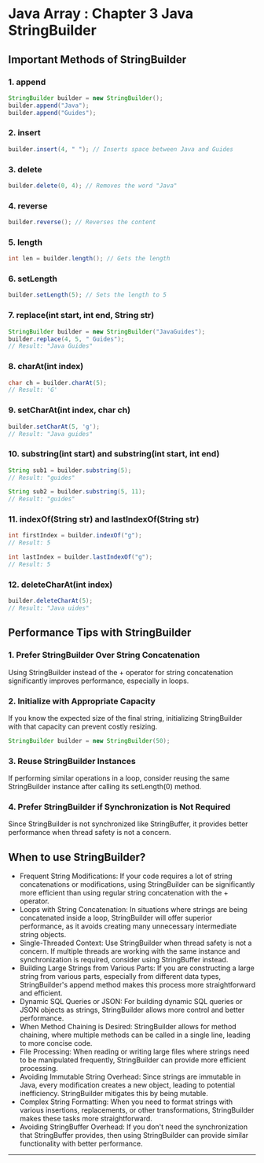# Java Array : Chapter 3 Java StringBuilder

## Important Methods of StringBuilder 

### 1. append
```java
StringBuilder builder = new StringBuilder();
builder.append("Java");
builder.append("Guides");
```

### 2. insert 
```java
builder.insert(4, " "); // Inserts space between Java and Guides
```

### 3. delete 
```java
builder.delete(0, 4); // Removes the word "Java"
```

### 4. reverse 
```java
builder.reverse(); // Reverses the content
```

### 5. length 
```java
int len = builder.length(); // Gets the length
```

### 6. setLength
```java
builder.setLength(5); // Sets the length to 5
```

### 7. replace(int start, int end, String str) 
```java
StringBuilder builder = new StringBuilder("JavaGuides");
builder.replace(4, 5, " Guides");
// Result: "Java Guides"
```

### 8. charAt(int index) 
```java
char ch = builder.charAt(5);
// Result: 'G'
```

### 9. setCharAt(int index, char ch) 
```java
builder.setCharAt(5, 'g');
// Result: "Java guides"
```

### 10. substring(int start) and substring(int start, int end) 
```java
String sub1 = builder.substring(5);
// Result: "guides"

String sub2 = builder.substring(5, 11);
// Result: "guides"
```

### 11. indexOf(String str) and lastIndexOf(String str) 
```java
int firstIndex = builder.indexOf("g");
// Result: 5

int lastIndex = builder.lastIndexOf("g");
// Result: 5
```

### 12. deleteCharAt(int index) 
```java
builder.deleteCharAt(5);
// Result: "Java uides"
```

## Performance Tips with StringBuilder 

### 1. Prefer StringBuilder Over String Concatenation
Using StringBuilder instead of the + operator for string concatenation significantly improves performance, especially in loops. 

### 2. Initialize with Appropriate Capacity 
If you know the expected size of the final string, initializing StringBuilder with that capacity can prevent costly resizing.
```java
StringBuilder builder = new StringBuilder(50);
```

### 3. Reuse StringBuilder Instances 
If performing similar operations in a loop, consider reusing the same StringBuilder instance after calling its setLength(0) method. 

### 4. Prefer StringBuilder if Synchronization is Not Required 
Since StringBuilder is not synchronized like StringBuffer, it provides better performance when thread safety is not a concern.

## When to use StringBuilder?
* Frequent String Modifications: If your code requires a lot of string concatenations or modifications, using StringBuilder can be significantly more efficient than using regular string concatenation with the + operator. 
* Loops with String Concatenation: In situations where strings are being concatenated inside a loop, StringBuilder will offer superior performance, as it avoids creating many unnecessary intermediate string objects.
* Single-Threaded Context: Use StringBuilder when thread safety is not a concern. If multiple threads are working with the same instance and synchronization is required, consider using StringBuffer instead. 
* Building Large Strings from Various Parts: If you are constructing a large string from various parts, especially from different data types, StringBuilder's append method makes this process more straightforward and efficient.
* Dynamic SQL Queries or JSON: For building dynamic SQL queries or JSON objects as strings, StringBuilder allows more control and better performance.
* When Method Chaining is Desired: StringBuilder allows for method chaining, where multiple methods can be called in a single line, leading to more concise code. 
* File Processing: When reading or writing large files where strings need to be manipulated frequently, StringBuilder can provide more efficient processing. 
* Avoiding Immutable String Overhead: Since strings are immutable in Java, every modification creates a new object, leading to potential inefficiency. StringBuilder mitigates this by being mutable. 
* Complex String Formatting: When you need to format strings with various insertions, replacements, or other transformations, StringBuilder makes these tasks more straightforward.
* Avoiding StringBuffer Overhead: If you don't need the synchronization that StringBuffer provides, then using StringBuilder can provide similar functionality with better performance.


---